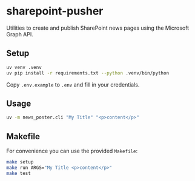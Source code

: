# sharepoint-pusher

Utilities to create and publish SharePoint news pages using the Microsoft Graph API.

## Setup

```bash
uv venv .venv
uv pip install -r requirements.txt --python .venv/bin/python
```

Copy `.env.example` to `.env` and fill in your credentials.

## Usage

```bash
uv -m news_poster.cli "My Title" "<p>content</p>"
```

## Makefile

For convenience you can use the provided `Makefile`:

```bash
make setup
make run ARGS="My Title <p>content</p>"
make test
```

